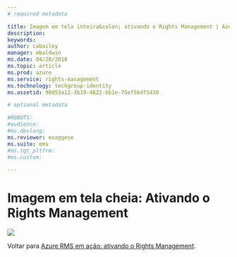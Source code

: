 ```yaml
---
# required metadata

title: Imagem em tela inteira&colon; ativando o Rights Management | Azure RMS
description:
keywords:
author: cabailey
manager: mbaldwin
ms.date: 04/28/2016
ms.topic: article
ms.prod: azure
ms.service: rights-management
ms.technology: techgroup-identity
ms.assetid: 98d53a12-3b19-4622-bb1e-75ef56df5438

# optional metadata

#ROBOTS:
#audience:
#ms.devlang:
ms.reviewer: esaggese
ms.suite: ems
#ms.tgt_pltfrm:
#ms.custom:

---
```


# Imagem em tela cheia: Ativando o Rights Management
![](./media/AzRMS_StoryboardActivate.png)

Voltar para [Azure RMS em ação: ativando o Rights Management](http://technet.microsoft.com/library/jj585026.aspx).



<!--HONumber=Apr16_HO3-->


